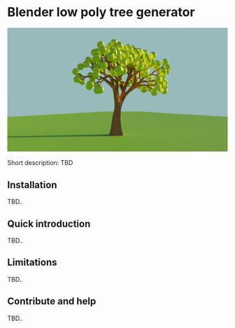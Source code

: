 # Blender low poly tree generator

![Tree example image](doc/images/tree_example.png)

Short description: TBD

## Installation

TBD..

## Quick introduction

TBD..

## Limitations

TBD..

## Contribute and help

TBD..